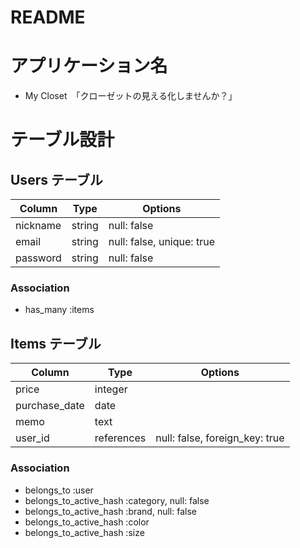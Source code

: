 # README

# アプリケーション名
- My Closet　「クローゼットの見える化しませんか？」

# テーブル設計

## Users テーブル

| Column   | Type   | Options                   |
| -------- | ------ | ------------------------- |
| nickname | string | null: false               |
| email    | string | null: false, unique: true |
| password | string | null: false               |

### Association
- has_many :items

## Items テーブル

| Column        | Type       | Options                         |
| ------------- | ---------- | ------------------------------- |
| price         | integer    |                                 |
| purchase_date | date       |                                 |
| memo          | text       |                                 |
| user_id       | references | null: false, foreign_key: true  |

### Association
- belongs_to :user
- belongs_to_active_hash :category, null: false
- belongs_to_active_hash :brand, null: false
- belongs_to_active_hash :color
- belongs_to_active_hash :size
